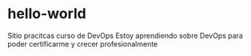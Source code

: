 # hello-world
Sitio pracitcas curso de DevOps
Estoy aprendiendo sobre DevOps para poder certificarme y crecer profesionalmente
